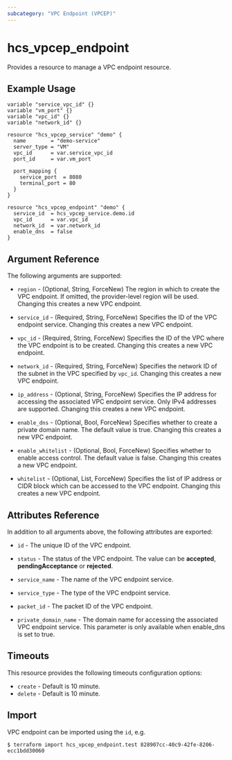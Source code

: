 ```yaml
---
subcategory: "VPC Endpoint (VPCEP)"
---
```


# hcs_vpcep_endpoint

Provides a resource to manage a VPC endpoint resource.

## Example Usage

```hcl
variable "service_vpc_id" {}
variable "vm_port" {}
variable "vpc_id" {}
variable "network_id" {}

resource "hcs_vpcep_service" "demo" {
  name        = "demo-service"
  server_type = "VM"
  vpc_id      = var.service_vpc_id
  port_id     = var.vm_port

  port_mapping {
    service_port  = 8080
    terminal_port = 80
  }
}

resource "hcs_vpcep_endpoint" "demo" {
  service_id  = hcs_vpcep_service.demo.id
  vpc_id      = var.vpc_id
  network_id  = var.network_id
  enable_dns  = false
}
```

## Argument Reference

The following arguments are supported:

* `region` - (Optional, String, ForceNew) The region in which to create the VPC endpoint. If omitted, the provider-level
  region will be used. Changing this creates a new VPC endpoint.

* `service_id` - (Required, String, ForceNew) Specifies the ID of the VPC endpoint service. Changing this creates a new
  VPC endpoint.

* `vpc_id` - (Required, String, ForceNew) Specifies the ID of the VPC where the VPC endpoint is to be created. Changing
  this creates a new VPC endpoint.

* `network_id` - (Required, String, ForceNew) Specifies the network ID of the subnet in the VPC specified by `vpc_id`.
  Changing this creates a new VPC endpoint.

* `ip_address` - (Optional, String, ForceNew) Specifies the IP address for accessing the associated VPC endpoint
  service. Only IPv4 addresses are supported. Changing this creates a new VPC endpoint.

* `enable_dns` - (Optional, Bool, ForceNew) Specifies whether to create a private domain name. The default value is
  true. Changing this creates a new VPC endpoint.

* `enable_whitelist` - (Optional, Bool, ForceNew) Specifies whether to enable access control. The default value is
  false. Changing this creates a new VPC endpoint.

* `whitelist` - (Optional, List, ForceNew) Specifies the list of IP address or CIDR block which can be accessed to the
  VPC endpoint. Changing this creates a new VPC endpoint.

## Attributes Reference

In addition to all arguments above, the following attributes are exported:

* `id` - The unique ID of the VPC endpoint.

* `status` - The status of the VPC endpoint. The value can be **accepted**, **pendingAcceptance** or **rejected**.

* `service_name` - The name of the VPC endpoint service.

* `service_type` - The type of the VPC endpoint service.

* `packet_id` - The packet ID of the VPC endpoint.

* `private_domain_name` - The domain name for accessing the associated VPC endpoint service. This parameter is only
  available when enable_dns is set to true.

## Timeouts

This resource provides the following timeouts configuration options:

* `create` - Default is 10 minute.
* `delete` - Default is 10 minute.

## Import

VPC endpoint can be imported using the `id`, e.g.

```
$ terraform import hcs_vpcep_endpoint.test 828907cc-40c9-42fe-8206-ecc1bdd30060
```

